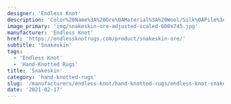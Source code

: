 ```yaml
---
designer: 'Endless Knot'
description: 'Color%20Name%3A%20Ore%0AMaterial%3A%20Wool/Silk%0APile%3A%20CutStyle%3A%20AbstractCollection%3A%20Hand-Knotted%20Collection'
image_primary: 'img/snakeskin-ore-adjusted-scaled-600x745.jpg'
manufacturer: 'Endless Knot'
href: 'https://endlessknotrugs.com/product/snakeskin-ore/'
subtitle: 'Snakeskin'
tags:
  - 'Endless Knot'
  - 'Hand-Knotted Rugs'
title: 'Snakeskin'
category: 'hand-knotted-rugs'
slug: '/manufacturers/endless-knot/hand-knotted-rugs/endless-knot-snakeskin'
date: '2021-02-17'
---
```

